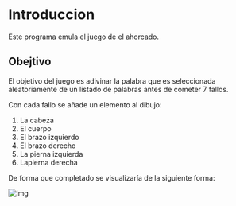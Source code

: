 # Introduccion
Este programa emula el juego de el ahorcado.

## Obejtivo


El objetivo del juego es adivinar la palabra que es seleccionada aleatoriamente de un listado de palabras antes de cometer 7 fallos.

Con cada fallo se añade un elemento al dibujo:

1. La cabeza 
2. El cuerpo
3. El brazo izquierdo
4. El brazo derecho
5. La pierna izquierda 
6. Lapierna derecha

De forma que completado se visualizaría de la siguiente forma:

![img](hangman.png)






















